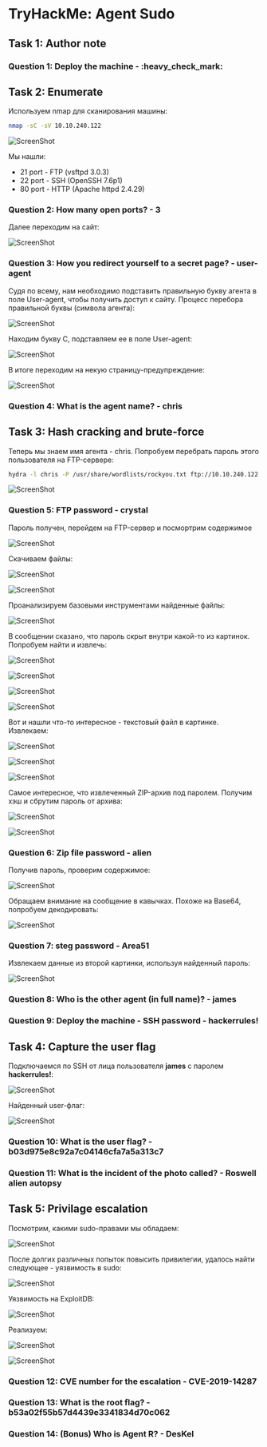# TryHackMe: Agent Sudo

## Task 1: Author note
### Question 1: Deploy the machine - :heavy\_check_mark:


## Task 2: Enumerate
Используем nmap для сканирования машины:
```sh
nmap -sC -sV 10.10.240.122
```
![ScreenShot](screenshots/1.png)

Мы нашли:
- 21 port - FTP (vsftpd 3.0.3)
- 22 port - SSH (OpenSSH 7.6p1)
- 80 port - HTTP (Apache httpd 2.4.29)

### Question 2: How many open ports? - 3

Далее переходим на сайт:

![ScreenShot](screenshots/2.png)

### Question 3: How you redirect yourself to a secret page? - user-agent

Судя по всему, нам необходимо подставить правильную букву агента в поле User-agent, чтобы получить доступ к сайту. Процесс перебора правильной буквы (символа агента):

![ScreenShot](screenshots/3.png)

Находим букву С, подставляем ее в поле User-agent:  

![ScreenShot](screenshots/4.png)

В итоге переходим на некую страницу-предупреждение:

![ScreenShot](screenshots/5.png)

### Question 4: What is the agent name? - chris


## Task 3: Hash cracking and brute-force 
Теперь мы знаем имя агента - chris. Попробуем перебрать пароль этого пользователя на FTP-сервере:

```sh
hydra -l chris -P /usr/share/wordlists/rockyou.txt ftp://10.10.240.122
```

![ScreenShot](screenshots/6.png)

### Question 5: FTP password - crystal

Пароль получен, перейдем на FTP-сервер и посмортрим содержимое

![ScreenShot](screenshots/7.png)

Скачиваем файлы:

![ScreenShot](screenshots/8.png)

![ScreenShot](screenshots/9.png)

Проанализируем базовыми инструментами найденные файлы:

![ScreenShot](screenshots/10.png)

В сообщении сказано, что пароль скрыт внутри какой-то из картинок. Попробуем найти и извлечь:

![ScreenShot](screenshots/11.png)

![ScreenShot](screenshots/12.png)

![ScreenShot](screenshots/13.png)

![ScreenShot](screenshots/14.png)

Вот и нашли что-то интересное - текстовый файл в картинке. Извлекаем:

![ScreenShot](screenshots/15.png)

![ScreenShot](screenshots/16.png)

![ScreenShot](screenshots/17.png)

Самое интересное, что извлеченный ZIP-архив под паролем. Получим хэш и сбрутим пароль от архива:

![ScreenShot](screenshots/18.png)

![ScreenShot](screenshots/19.png)

### Question 6: Zip file password - alien

Получив пароль, проверим содержимое:

![ScreenShot](screenshots/20.png)

Обращаем внимание на сообщение в кавычках. Похоже на Base64, попробуем декодировать:

![ScreenShot](screenshots/21.png)

### Question 7: steg password - Area51

Извлекаем данные из второй картинки, используя найденный пароль:

![ScreenShot](screenshots/22.png)

### Question 8: Who is the other agent (in full name)? - james

### Question 9: Deploy the machine - SSH password - hackerrules!


## Task 4: Capture the user flag
Подключаемся по SSH от лица пользователя **james** с паролем **hackerrules!**:

![ScreenShot](screenshots/23.png)

Найденный user-флаг:

![ScreenShot](screenshots/24.png)

### Question 10: What is the user flag? - b03d975e8c92a7c04146cfa7a5a313c7
### Question 11: What is the incident of the photo called? - Roswell alien autopsy


## Task 5: Privilage escalation
Посмотрим, какими sudo-правами мы обладаем:

![ScreenShot](screenshots/25.png)

После долгих различных попыток повысить привилегии, удалось найти следующее - уязвимость в sudo:

![ScreenShot](screenshots/26.png)

Уязвимость на ExploitDB:

![ScreenShot](screenshots/27.png)

Реализуем:

![ScreenShot](screenshots/28.png)

![ScreenShot](screenshots/29.png)

### Question 12: CVE number for the escalation - CVE-2019-14287
### Question 13: What is the root flag? - b53a02f55b57d4439e3341834d70c062
### Question 14: (Bonus) Who is Agent R? - DesKel
